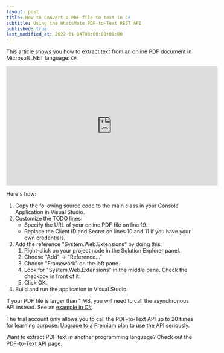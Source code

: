 ```yaml
---
layout: post
title: How to Convert a PDF file to text in C#
subtitle: Using the WhatsMate PDF-to-Text REST API
published: true
last_modified_at: 2022-01-04T00:00:00+08:00
---
```


This article shows you how to extract text from an online PDF document in Microsoft .NET language: `C#`.


<iframe width="560" height="315" src="https://www.youtube.com/embed/uCU66rDC8eA?rel=0&cc_load_policy=1" frameborder="0" allowfullscreen></iframe>


Here's how:


1. Copy the following source code to the main class in your Console Application in Visual Studio.   <script src="https://gist.github.com/whatsmate/5af944ae52d075b1c3b22832e64acd9c.js"></script>
2. Customize the TODO lines:
   * Specify the URL of your online PDF file on line 19.
   * Replace the Client ID and Secret on lines 10 and 11 if you have your own credentials.
3. Add the reference "System.Web.Extensions" by doing this:
   1. Right-click on your project node in the Solution Explorer panel.
   2. Choose "Add" -> "Reference..."
   3. Choose "Framework" on the left pane.
   4. Look for "System.Web.Extensions" in the middle pane. Check the checkbox in front of it.
   5. Click OK.
4. Build and run the application in Visual Studio.


If your PDF file is larger than 1 MB, you will need to call the asynchronous API instead. See an <a href="https://github.com/whatsmate/pdf-demos/tree/master/C_sharp">example in C#</a>.



The trial account only allows you to call the PDF-to-Text API up to 20 times for learning purpose. [Upgrade to a Premium plan](https://www.whatsmate.net/pdf-api-subscribe.html) to use the API seriously.


Want to extract PDF text in another programming language? Check out the [PDF-to-Text API](https://www.whatsmate.net/pdf-to-text-api.html) page.


<br>
<script async src="//pagead2.googlesyndication.com/pagead/js/adsbygoogle.js"></script>
<ins class="adsbygoogle"
     style="display:inline-block;width:728px;height:90px"
     data-ad-client="ca-pub-7383487179928477"
     data-ad-slot="6959057004"></ins>
<script>
(adsbygoogle = window.adsbygoogle || []).push({});
</script>
<br>

